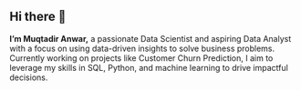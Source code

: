 ## Hi there 👋

**I’m Muqtadir Anwar,** a passionate Data Scientist and aspiring Data Analyst with a focus on using data-driven insights to solve business problems. Currently working on projects like Customer Churn Prediction, I aim to leverage my skills in SQL, Python, and machine learning to drive impactful decisions.


<!--
**MuqtadirAnwar/MuqtadirAnwar** is a ✨ _special_ ✨ repository because its `README.md` (this file) appears on your GitHub profile.

Here are some ideas to get you started:
👋 Hi, I’m Muqtadir Anwar, a passionate Data Scientist and aspiring Data Analyst with a focus on using data-driven insights to solve business problems. Currently working on projects like Customer Churn Prediction, I aim to leverage my skills in SQL, Python, and machine learning to drive impactful decisions.

- 🔭 I’m currently working on ...
- 🌱 I’m currently learning ...
- 👯 I’m looking to collaborate on ...
- 🤔 I’m looking for help with ...
- 💬 Ask me about ...
- 📫 How to reach me: ...
- 😄 Pronouns: ...
- ⚡ Fun fact: ...
-->
